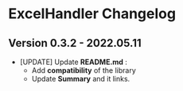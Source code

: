# ExcelHandler Changelog

## Version 0.3.2 - 2022.05.11

* [UPDATE] Update **README.md** :
    - Add **compatibility** of the library
    - Update **Summary** and it links.